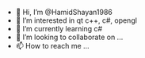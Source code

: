 - 👋 Hi, I’m @HamidShayan1986
- 👀 I’m interested in qt c++, c#, opengl
- 🌱 I’m currently learning c#
- 💞️ I’m looking to collaborate on ...
- 📫 How to reach me ...

<!---
HamidShayan1986/HamidShayan1986 is a ✨ special ✨ repository because its `README.md` (this file) appears on your GitHub profile.
You can click the Preview link to take a look at your changes.
--->
